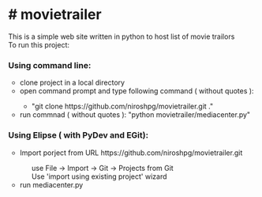 <h1>
# movietrailer
</h1>
This is a simple web site written in python to host list of movie trailors
<br>
To run this project:
<h3>Using command line:</h3>
<ul style="list-style-type:circle">
  <li>clone project in a local directory</li>
  <li>open command prompt and type following command ( without quotes ):</li>
    <ul style="list-style-type:circle">
      <li>"git clone https://github.com/niroshpg/movietrailer.git ."</li>
    </ul>
  <li>run commnad ( without quotes ): "python movietrailer/mediacenter.py"</li>
</ul>

<h3>Using Elipse ( with PyDev and EGit):</h3>
<ul style="list-style-type:circle">
<li>Import porject from URL https://github.com/niroshpg/movietrailer.git</li>
      <ul style="list-style-type:none">
        <li>use File -> Import -> Git -> Projects from Git</li>
        <li>Use 'import using existing project' wizard</li>
    </ul>
  <li>run mediacenter.py</li>
</ul>
